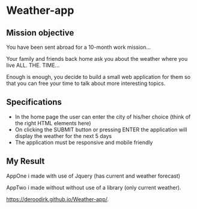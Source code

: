 # Weather-app

## Mission objective

You have been sent abroad for a 10-month work mission...

Your family and friends back home ask you about the weather where you live ALL. THE. TIME...

Enough is enough, you decide to build a small web application for them so that you can free your time to talk about more interesting topics.

## Specifications

* In the home page the user can enter the city of his/her choice (think of the right HTML elements here)
* On clicking the SUBMIT button or pressing ENTER the application will display the weather for the next 5 days
* The application must be responsive and mobile friendly

## My Result

AppOne i made with use of Jquery (has current and weather forecast)

AppTwo i made without without use of a library (only current weather).

https://deroodirk.github.io/Weather-app/.

